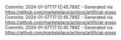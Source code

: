 Commits: 2024-01-07T17:12:45.789Z - Generated via https://github.com/marketplace/actions/artificial-grass
<br>
Commits: 2024-01-07T17:12:45.789Z - Generated via https://github.com/marketplace/actions/artificial-grass
<br>
Commits: 2024-01-07T17:12:45.789Z - Generated via https://github.com/marketplace/actions/artificial-grass
<br>
